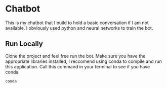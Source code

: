 
# Chatbot

This is my chatbot that I build to hold a basic conversation if I am not available. I obviously used python and neural networks to train the bot.


## Run Locally

Clone the project and feel free run the bot. Make sure you have the appropriate libraries installed, I reccomend using conda to compile and run this application. Call this command in your terminal to see if you have conda.
```
conda
```
  
